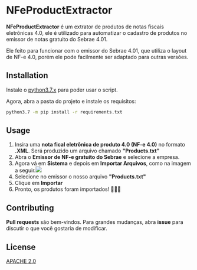 # NFeProductExtractor

**NFeProductExtractor** é um extrator de produtos de notas fiscais eletrônicas 4.0, ele é utilizado para automatizar o cadastro de produtos no emissor de notas gratuito do Sebrae 4.01.

Ele feito para funcionar com o emissor do Sebrae 4.01, que utiliza o layout de NF-e 4.0, porém ele pode facilmente ser adaptado para outras versões.

## Installation

Instale o [python3.7.x](https://www.python.org/downloads/) para poder usar o script.

Agora, abra a pasta do projeto e instale os requisitos:

```bash
python3.7 -m pip install -r requirements.txt
```

## Usage

1. Insira uma **nota fical eletrônica de produto 4.0 (NF-e 4.0)** no formato **.XML**. Será produzido um arquivo chamado **"Products.txt"**
2. Abra o **Emissor de NF-e gratuito do Sebrae** e selecione a empresa.
1. Agora vá em **Sistema** e depois em **Importar Arquivos**, como na imagem a seguir.![](https://raw.githubusercontent.com/xandao6/NFeProductExtractor/master/imagesTutorial/img1.jpg?token=AFIVBVTFEFDUXZ66PFI6LM254BPIU)
1. Selecione no emissor o nosso arquivo **"Products.txt"**
1. Clique em **Importar**
1. Pronto, os produtos foram importados! :clap::clap::clap:

## Contributing

**Pull requests** são bem-vindos. Para grandes mudanças, abra **issue** para discutir o que você gostaria de modificar.

## License
[APACHE 2.0](https://github.com/xandao6/NFeProductExtractor/blob/master/LICENSE)

